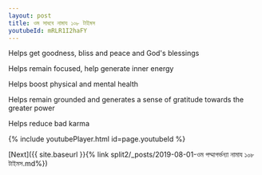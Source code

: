 ```yaml
---
layout: post
title: ওম সাধবে নামায ১০৮ টাইমস
youtubeId: mRLR1I2haFY
---
```

 
 
Helps get goodness, bliss and peace and God's blessings
 
Helps remain focused, help generate inner energy 
 
Helps boost physical and mental health 
 
Helps remain grounded and generates a sense of gratitude towards the greater power 
 
Helps reduce bad karma
 
 
 
 


{% include youtubePlayer.html id=page.youtubeId %}
 
[Next]({{ site.baseurl }}{% link  split2/_posts/2019-08-01-ওম পদ্মাগর্ভন্যা নামায ১০৮ টাইমস.md%})
 
